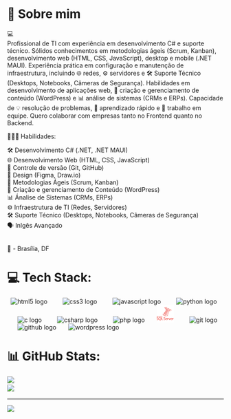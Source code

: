 # 👤 Sobre mim 

💻 <br>
Profissional de TI com experiência em desenvolvimento C# e suporte técnico. Sólidos conhecimentos em metodologias ágeis (Scrum, Kanban), desenvolvimento web (HTML, CSS, JavaScript), desktop e mobile (.NET MAUI). Experiência prática em configuração e manutenção de infraestrutura, incluindo 🌐 redes, ⚙️ servidores e 🛠️ Suporte Técnico (Desktops, Notebooks, Câmeras de Segurança). Habilidades em desenvolvimento de aplicações web, 📝 criação e gerenciamento de conteúdo (WordPress) e 📊 análise de sistemas (CRMs e ERPs). Capacidade de 💡 resolução de problemas, 🚀 aprendizado rápido e 🤝 trabalho em equipe. Quero colaborar com empresas tanto no Frontend quanto no Backend.<br>

👨🏼‍💻 Habilidades:<br>

🛠️ Desenvolvimento C# (.NET, .NET MAUI)<br>
🌐 Desenvolvimento Web (HTML, CSS, JavaScript)<br>
💾 Controle de versão (Git, GitHub)<br>
🎨 Design (Figma, Draw.io)<br>
🚀 Metodologias Ágeis (Scrum, Kanban)<br>
📝 Criação e gerenciamento de Conteúdo (WordPress)<br>
📊 Ánalise de Sistemas (CRMs, ERPs)<br>
⚙️ Infraestrutura de TI (Redes, Servidores)<br>
🛠️ Suporte Técnico (Desktops, Notebooks, Câmeras de Segurança)<br>
🗣️ Inlgês Avançado<br>
<br>

📍 - Brasília, DF

# 💻 Tech Stack:
<div align="left">
  <img src="https://cdn.jsdelivr.net/gh/devicons/devicon/icons/html5/html5-original.svg" height="40" alt="html5 logo"/>
  <img width="12" />
  <img src="https://cdn.jsdelivr.net/gh/devicons/devicon/icons/css3/css3-original.svg" height="40" alt="css3 logo"/>
  <img width="12" />
  <img src="https://cdn.jsdelivr.net/gh/devicons/devicon/icons/javascript/javascript-original.svg" height="40" alt="javascript logo"/>
  <img width="12" />
  <img src="https://cdn.jsdelivr.net/gh/devicons/devicon/icons/python/python-original.svg" height="40" alt="python logo"/>
  <img width="12" />
  <img src="https://cdn.jsdelivr.net/gh/devicons/devicon/icons/c/c-original.svg" height="40" alt="c logo"/>
  <img width="12" />
  <img src="https://cdn.jsdelivr.net/gh/devicons/devicon/icons/csharp/csharp-original.svg" height="40" alt="csharp logo"/>
  <img width="12" />
  <img src="https://cdn.jsdelivr.net/gh/devicons/devicon/icons/php/php-original.svg" height="40" alt="php logo"/>
  <img width="12" />
  <img src="https://github.com/devicons/devicon/blob/v2.16.0/icons/microsoftsqlserver/microsoftsqlserver-plain-wordmark.svg" height="40" alt="sql logo"/>
  <img width="12" />
  <img src="https://cdn.jsdelivr.net/gh/devicons/devicon/icons/git/git-original.svg" height="40" alt="git logo"/>
  <img width="12" />
  <img src="https://e7.pngegg.com/pngimages/551/770/png-clipart-github-pages-logo-repository-fork-github-mammal-cat-like-mammal-thumbnail.png" height="40" alt="github logo"/> 
  <img width="12" />
  <img src="https://cdn.jsdelivr.net/gh/devicons/devicon/icons/wordpress/wordpress-original.svg" height="40" alt="wordpress logo"/>
</div>

# 📊 GitHub Stats:
![](https://github-readme-streak-stats.herokuapp.com/?user=RaphaelLins6&theme=gruvbox&hide_border=true)<br/>
![](https://github-readme-stats.vercel.app/api/top-langs/?username=RaphaelLins6&theme=gruvbox&hide_border=true&include_all_commits=true&count_private=true&layout=compact)

---
<div align="left">
  <img align="left" height="200" src="https://i.giphy.com/media/v1.Y2lkPTc5MGI3NjExaGo1bnJ0MXZ4MGFvNTB4NjBrMmcyeWZmY3dhamxlNjByMjQzanZheSZlcD12MV9pbnRlcm5hbF9naWZfYnlfaWQmY3Q9Zw/NTMgE8owWM0q7iTKzx/giphy.gif"/>
</div>
